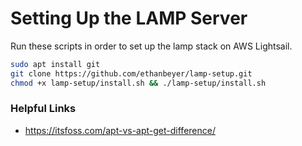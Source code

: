 # Setting Up the LAMP Server

Run these scripts in order to set up the lamp stack on AWS Lightsail.

```sh
sudo apt install git
git clone https://github.com/ethanbeyer/lamp-setup.git
chmod +x lamp-setup/install.sh && ./lamp-setup/install.sh
```

### Helpful Links

- https://itsfoss.com/apt-vs-apt-get-difference/
